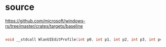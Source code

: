 # source

<https://github.com/microsoft/windows-rs/tree/master/crates/targets/baseline>

```c

void __stdcall WlanUIEditProfile(int p0, int p1, int p2, int p3, int p4, int p5, int p6) {}

```
